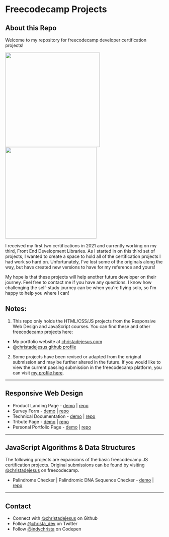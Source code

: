 # Freecodecamp Projects

## About this Repo

Welcome to my repository for freecodecamp developer certification projects!

<image src="./assets/RWDcert.png" width="300"
/>
<image src="./assets/JScert.png" width="290"/>

I received my first two certifications in 2021 and currently working on my third, Front End Development Libraries. As I started in on this third set of projects, I wanted to create a space to hold all of the certification projects I had work so hard on. Unfortunately, I've lost some of the originals along the way, but have created new versions to have for my reference and yours!

My hope is that these projects will help another future developer on their journey. Feel free to contact me if you have any questions. I know how challenging the self-study journey can be when you're flying solo, so I'm happy to help you where I can!

## Notes:

1. This repo only holds the HTML/CSS/JS projects from the Responsive Web Design and JavaScript courses. You can find these and other freecodecamp projects here:

- My portfolio website at [christadejesus.com](https://christadejesus.com)
- [@christadejesus github profile](https://github.com/christadejesus)

2.  Some projects have been revised or adapted from the original submission and may be further altered in the future. If you would like to view the current passing submission in the freecodecamp platform, you can visit [my profile here](https://freecodecamp.org/christadejesus).
<hr>

## Responsive Web Design

- Product Landing Page - [demo](https://christadejesus.github.io/freecodecamp-projects/ResponsiveWebDesign/ProductLandingPage/index.html) | [repo](https://github.com/christadejesus/freecodecamp-projects/tree/main/ResponsiveWebDesign/ProductLandingPage)
- Survey Form - [demo](https://christadejesus.github.io/freecodecamp-projects/ResponsiveWebDesign/SurveyForm/index.html) | [repo](https://github.com/christadejesus/freecodecamp-projects/tree/main/ResponsiveWebDesign/SurveyForm)
- Technical Documentation - [demo](https://christadejesus.github.io/freecodecamp-projects/ResponsiveWebDesign/TechnicalDocumentation/index.html) | [repo](https://github.com/christadejesus/freecodecamp-projects/tree/main/ResponsiveWebDesign/TechnicalDocumentation)
- Tribute Page - [demo](https://christadejesus.github.io/freecodecamp-projects/ResponsiveWebDesign/TributePage/index.html) | [repo](https://github.com/christadejesus/freecodecamp-projects/tree/main/ResponsiveWebDesign/TributePage)
- Personal Portfolio Page - [demo](https://christadejesus.github.io/freecodecamp-projects/ResponsiveWebDesign/PersonalPortfolioPage/index.html) | [repo](https://github.com/christadejesus/freecodecamp-projects/tree/main/ResponsiveWebDesign/PersonalPortfolioPage)

<hr>

## JavaScript Algorithms & Data Structures

The following projects are expansions of the basic freecodecamp JS certification projects. Original submissions can be found by visiting [@christadejesus](https://www.freecodecamp.org/certification/christadejesus/javascript-algorithms-and-data-structures) on freecodecamp.

- Palindrome Checker | Palindromic DNA Sequence Checker - [demo](https://christadejesus.github.io/freecodecamp-projects/JavaScriptDSAlgorithms/PalindromeChecker/index.html) | [repo](https://github.com/christadejesus/freecodecamp-projects/tree/main/JavaScriptDSAlgorithms/PalindromeChecker)

<hr>

## Contact

- Connect with [@christadejesus](https://github.com/christadejesus) on Github
- Follow [@christa_dev](https://twitter.com/christa_dev) on Twitter
- Follow [@indychrista](https://codepen.io/indychrista) on Codepen
